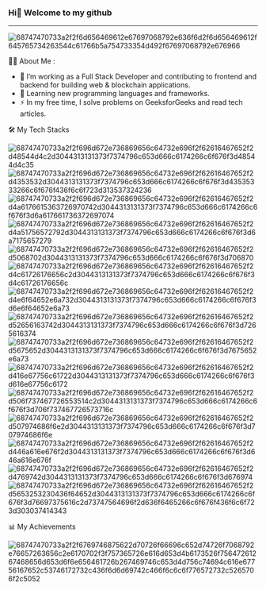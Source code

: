 ### Hi👋 Welcome to my github

_______________________________________________________________________________________________________________________________________________________________________
 
 ![68747470733a2f2f6d656469612e67697068792e636f6d2f6d656469612f645765734263544c61766b5a754733354d492f67697068792e676966](https://github.com/maxcore1120/maxcore1120/assets/99595213/8b82a041-2e92-4eb4-a05e-993f0edbe997)
 
👩‍💻 About Me :
 - 🔭 I’m working as a Full Stack Developer and contributing to frontend and backend for building web & blockchain applications.
 - 🌱 Learning new programming languages and frameworks.
 - ⚡ In my free time, I solve problems on GeeksforGeeks and read tech articles.
 
🛠️ My Tech Stacks
 
![68747470733a2f2f696d672e736869656c64732e696f2f62616467652f2d48544d4c2d3044313131373f7374796c653d666c6174266c6f676f3d48544d4c35](https://github.com/maxcore1120/maxcore1120/assets/99595213/31a2621f-8782-4d5e-beef-80a8f3b52a7a)
![68747470733a2f2f696d672e736869656c64732e696f2f62616467652f2d4353532d3044313131373f7374796c653d666c6174266c6f676f3d43535333266c6f676f436f6c6f723d313537324236](https://github.com/maxcore1120/maxcore1120/assets/99595213/92bb8b86-017e-4d2e-a78d-b1fb2fab6b09)
![68747470733a2f2f696d672e736869656c64732e696f2f62616467652f2d4a6176615363726970742d3044313131373f7374796c653d666c6174266c6f676f3d6a617661736372697074](https://github.com/maxcore1120/maxcore1120/assets/99595213/38756925-c406-4770-98b8-11edcd5a1781)
![68747470733a2f2f696d672e736869656c64732e696f2f62616467652f2d4a51756572792d3044313131373f7374796c653d666c6174266c6f676f3d6a7175657279](https://github.com/maxcore1120/maxcore1120/assets/99595213/9ccee388-c9ad-430f-8128-07fc5434cbad)
![68747470733a2f2f696d672e736869656c64732e696f2f62616467652f2d5068702d3044313131373f7374796c653d666c6174266c6f676f3d706870](https://github.com/maxcore1120/maxcore1120/assets/99595213/5365843a-ca19-4610-936f-2e2e757ab870)
![68747470733a2f2f696d672e736869656c64732e696f2f62616467652f2d4c61726176656c2d3044313131373f7374796c653d666c6174266c6f676f3d4c61726176656c](https://github.com/maxcore1120/maxcore1120/assets/99595213/643a7061-395f-4339-89bc-d0bca10b354c)
![68747470733a2f2f696d672e736869656c64732e696f2f62616467652f2d4e6f64652e6a732d3044313131373f7374796c653d666c6174266c6f676f3d6e6f64652e6a73](https://github.com/maxcore1120/maxcore1120/assets/99595213/380822cf-f0f1-489b-afb8-80b09d375c09)
![68747470733a2f2f696d672e736869656c64732e696f2f62616467652f2d52656163742d3044313131373f7374796c653d666c6174266c6f676f3d7265616374](https://github.com/maxcore1120/maxcore1120/assets/99595213/21788670-91cb-4968-9187-0a64cd1e0ba6)
![68747470733a2f2f696d672e736869656c64732e696f2f62616467652f2d5675652d3044313131373f7374796c653d666c6174266c6f676f3d7675652e6a73](https://github.com/maxcore1120/maxcore1120/assets/99595213/df4f72d7-4ba2-47ae-8dea-ffa00e2bda98)
![68747470733a2f2f696d672e736869656c64732e696f2f62616467652f2d416e67756c61722d3044313131373f7374796c653d666c6174266c6f676f3d616e67756c6172](https://github.com/maxcore1120/maxcore1120/assets/99595213/547c2541-c105-4404-a672-9baf0ac42679)
![68747470733a2f2f696d672e736869656c64732e696f2f62616467652f2d506f737467726553514c2d3044313131373f7374796c653d666c6174266c6f676f3d706f737467726573716c](https://github.com/maxcore1120/maxcore1120/assets/99595213/b8b5dbd8-a418-4a7b-906d-0b5e0060ce76)
![68747470733a2f2f696d672e736869656c64732e696f2f62616467652f2d507974686f6e2d3044313131373f7374796c653d666c6174266c6f676f3d707974686f6e](https://github.com/maxcore1120/maxcore1120/assets/99595213/3b229238-8708-4f13-aed0-6f096b0809c8)
![68747470733a2f2f696d672e736869656c64732e696f2f62616467652f2d446a616e676f2d3044313131373f7374796c653d666c6174266c6f676f3d646a616e676f](https://github.com/maxcore1120/maxcore1120/assets/99595213/db4b4b6c-e2da-47b2-9364-d5ecaa7a2f86)
![68747470733a2f2f696d672e736869656c64732e696f2f62616467652f2d4769742d3044313131373f7374796c653d666c6174266c6f676f3d676974](https://github.com/maxcore1120/maxcore1120/assets/99595213/8c12d439-1578-45e3-88f4-84a184958e8d)
![68747470733a2f2f696d672e736869656c64732e696f2f62616467652f2d5653253230436f64652d3044313131373f7374796c653d666c6174266c6f676f3d76697375616c2d73747564696f2d636f6465266c6f676f436f6c6f723d303037414343](https://github.com/maxcore1120/maxcore1120/assets/99595213/37a78af7-3d68-4f47-abce-570965bb7184)
 
📊 My Achievements
 
![68747470733a2f2f6769746875622d70726f66696c652d74726f7068792e76657263656c2e6170702f3f757365726e616d653d4b6173526f75647261267468656d653d6f6e656461726b267469746c653d4d756c74694c616e67756167652c53746172732c436f6d6d69742c466f6c6c6f776572732c5265706f2c5052](https://github.com/maxcore1120/maxcore1120/assets/99595213/2115d811-ac76-4ed5-9344-191aadd507c2)
